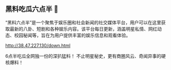 ## 黑料吃瓜六点半 👋

“黑料六点半”是一个聚焦于娱乐圈和社会新闻的社交媒体平台，用户可以在这里获取最新的八卦、短剧和各种娱乐内容。该平台每日更新，涵盖明星私情、网红动态、校园秘闻等，旨在为用户提供丰富的娱乐信息和观看体验。

http://38.47.227.130/down.html

6点半吃瓜‌全网独一份的深扒猛料！ ‌‌不止明星秘史，更有商圈风云、奇闻异事的硬核爆料！
<!--
**hlliudianban/hlliudianban** is a ✨ _special_ ✨ repository because its `README.md` (this file) appears on your GitHub profile.

Here are some ideas to get you started:

- 🔭 I’m currently working on ...
- 🌱 I’m currently learning ...
- 👯 I’m looking to collaborate on ...
- 🤔 I’m looking for help with ...
- 💬 Ask me about ...
- 📫 How to reach me: ...
- 😄 Pronouns: ...
- ⚡ Fun fact: ...
-->
